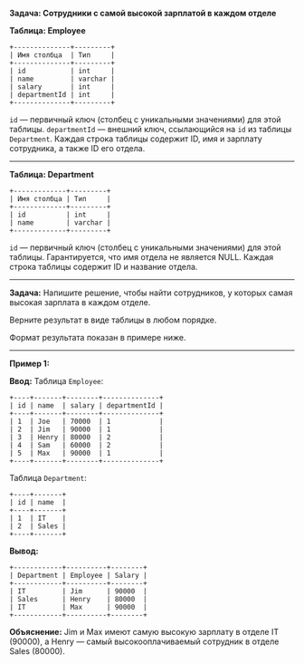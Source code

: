**Задача: Сотрудники с самой высокой зарплатой в каждом отделе**

**Таблица: Employee**

```
+--------------+---------+
| Имя столбца  | Тип     |
+--------------+---------+
| id           | int     |
| name         | varchar |
| salary       | int     |
| departmentId | int     |
+--------------+---------+
```

`id` — первичный ключ (столбец с уникальными значениями) для этой таблицы.
`departmentId` — внешний ключ, ссылающийся на `id` из таблицы `Department`.
Каждая строка таблицы содержит ID, имя и зарплату сотрудника, а также ID его отдела.

---

**Таблица: Department**

```
+-------------+---------+
| Имя столбца | Тип     |
+-------------+---------+
| id          | int     |
| name        | varchar |
+-------------+---------+
```

`id` — первичный ключ (столбец с уникальными значениями) для этой таблицы.
Гарантируется, что имя отдела не является NULL.
Каждая строка таблицы содержит ID и название отдела.

---

**Задача:**
Напишите решение, чтобы найти сотрудников, у которых самая высокая зарплата в каждом отделе.

Верните результат в виде таблицы в любом порядке.

Формат результата показан в примере ниже.

---

**Пример 1:**

**Ввод:**
Таблица `Employee`:
```
+----+-------+--------+--------------+
| id | name  | salary | departmentId |
+----+-------+--------+--------------+
| 1  | Joe   | 70000  | 1            |
| 2  | Jim   | 90000  | 1            |
| 3  | Henry | 80000  | 2            |
| 4  | Sam   | 60000  | 2            |
| 5  | Max   | 90000  | 1            |
+----+-------+--------+--------------+
```

Таблица `Department`:
```
+----+-------+
| id | name  |
+----+-------+
| 1  | IT    |
| 2  | Sales |
+----+-------+
```

**Вывод:**
```
+------------+----------+--------+
| Department | Employee | Salary |
+------------+----------+--------+
| IT         | Jim      | 90000  |
| Sales      | Henry    | 80000  |
| IT         | Max      | 90000  |
+------------+----------+--------+
```

**Объяснение:**
Jim и Max имеют самую высокую зарплату в отделе IT (90000), а Henry — самый высокооплачиваемый сотрудник в отделе Sales (80000).
